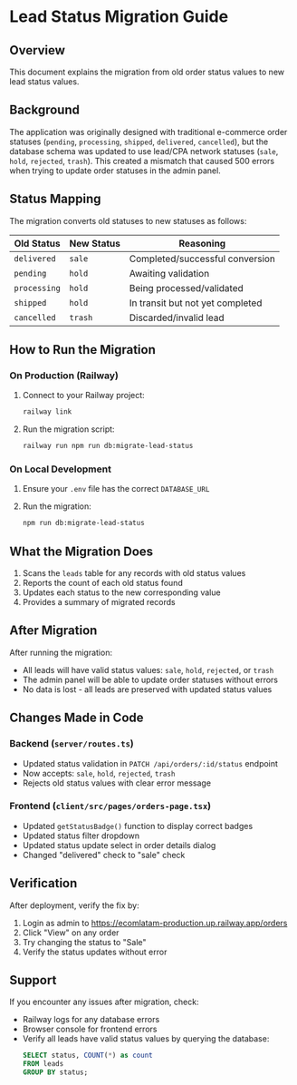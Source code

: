 # Lead Status Migration Guide

## Overview

This document explains the migration from old order status values to new lead status values.

## Background

The application was originally designed with traditional e-commerce order statuses (`pending`, `processing`, `shipped`, `delivered`, `cancelled`), but the database schema was updated to use lead/CPA network statuses (`sale`, `hold`, `rejected`, `trash`). This created a mismatch that caused 500 errors when trying to update order statuses in the admin panel.

## Status Mapping

The migration converts old statuses to new statuses as follows:

| Old Status | New Status | Reasoning |
|------------|------------|-----------|
| `delivered` | `sale` | Completed/successful conversion |
| `pending` | `hold` | Awaiting validation |
| `processing` | `hold` | Being processed/validated |
| `shipped` | `hold` | In transit but not yet completed |
| `cancelled` | `trash` | Discarded/invalid lead |

## How to Run the Migration

### On Production (Railway)

1. Connect to your Railway project:
   ```bash
   railway link
   ```

2. Run the migration script:
   ```bash
   railway run npm run db:migrate-lead-status
   ```

### On Local Development

1. Ensure your `.env` file has the correct `DATABASE_URL`

2. Run the migration:
   ```bash
   npm run db:migrate-lead-status
   ```

## What the Migration Does

1. Scans the `leads` table for any records with old status values
2. Reports the count of each old status found
3. Updates each status to the new corresponding value
4. Provides a summary of migrated records

## After Migration

After running the migration:
- All leads will have valid status values: `sale`, `hold`, `rejected`, or `trash`
- The admin panel will be able to update order statuses without errors
- No data is lost - all leads are preserved with updated status values

## Changes Made in Code

### Backend (`server/routes.ts`)
- Updated status validation in `PATCH /api/orders/:id/status` endpoint
- Now accepts: `sale`, `hold`, `rejected`, `trash`
- Rejects old status values with clear error message

### Frontend (`client/src/pages/orders-page.tsx`)
- Updated `getStatusBadge()` function to display correct badges
- Updated status filter dropdown
- Updated status update select in order details dialog
- Changed "delivered" check to "sale" check

## Verification

After deployment, verify the fix by:

1. Login as admin to https://ecomlatam-production.up.railway.app/orders
2. Click "View" on any order
3. Try changing the status to "Sale"
4. Verify the status updates without error

## Support

If you encounter any issues after migration, check:
- Railway logs for any database errors
- Browser console for frontend errors
- Verify all leads have valid status values by querying the database:
  ```sql
  SELECT status, COUNT(*) as count
  FROM leads
  GROUP BY status;
  ```
